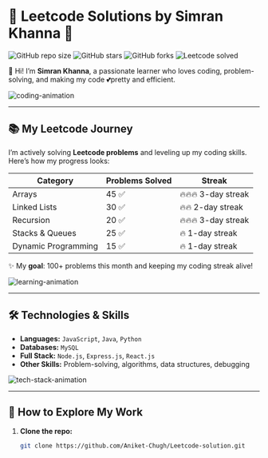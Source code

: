 # 🌸 Leetcode Solutions by Simran Khanna 🌸

![GitHub repo size](https://img.shields.io/github/repo-size/Aniket-Chugh/Leetcode-solution?style=for-the-badge) 
![GitHub stars](https://img.shields.io/github/stars/Aniket-Chugh/Leetcode-solution?style=for-the-badge) 
![GitHub forks](https://img.shields.io/github/forks/Aniket-Chugh/Leetcode-solution?style=for-the-badge)
![Leetcode solved](https://img.shields.io/badge/Leetcode-Solved%20Problems-orange?style=for-the-badge&logo=leetcode)

💖 Hi! I’m **Simran Khanna**, a passionate learner who loves coding, problem-solving, and making my code 💕pretty and efficient.  

![coding-animation](https://media.giphy.com/media/l0HlBO7eyXzSZkJri/giphy.gif)

---

## 📚 My Leetcode Journey

I’m actively solving **Leetcode problems** and leveling up my coding skills. Here’s how my progress looks:

| Category | Problems Solved | Streak |
|----------|----------------|--------|
| Arrays | 45 ✅ | 🔥🔥🔥 3-day streak |
| Linked Lists | 30 ✅ | 🔥🔥 2-day streak |
| Recursion | 20 ✅ | 🔥🔥🔥 3-day streak |
| Stacks & Queues | 25 ✅ | 🔥 1-day streak |
| Dynamic Programming | 15 ✅ | 🔥 1-day streak |

✨ My **goal**: 100+ problems this month and keeping my coding streak alive!  

![learning-animation](https://media.giphy.com/media/3oEjI6SIIHBdRxXI40/giphy.gif)

---

## 🛠️ Technologies & Skills

- **Languages:** `JavaScript`, `Java`, `Python`  
- **Databases:** `MySQL`  
- **Full Stack:** `Node.js`, `Express.js`, `React.js`  
- **Other Skills:** Problem-solving, algorithms, data structures, debugging  

![tech-stack-animation](https://media.giphy.com/media/3o6Zt481isNVuQI1l6/giphy.gif)

---

## 🚀 How to Explore My Work

1. **Clone the repo:**
   ```bash
   git clone https://github.com/Aniket-Chugh/Leetcode-solution.git
